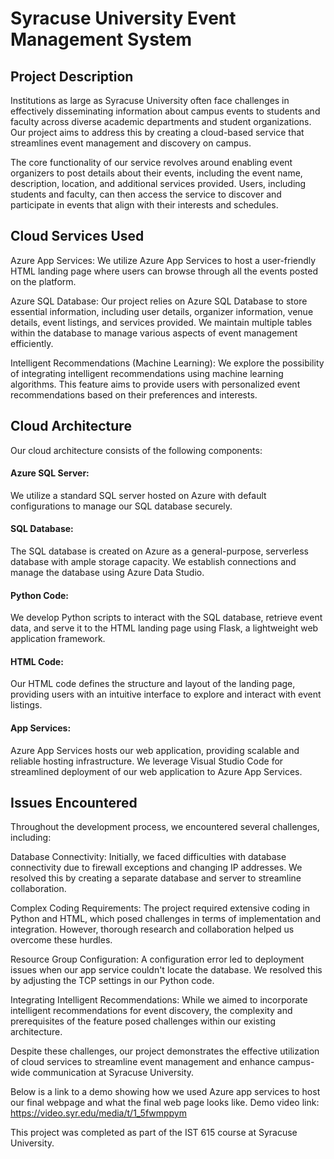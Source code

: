 # Syracuse University Event Management System
## Project Description
Institutions as large as Syracuse University often face challenges in effectively disseminating information about campus events to students and faculty across diverse academic departments and student organizations. Our project aims to address this by creating a cloud-based service that streamlines event management and discovery on campus.

The core functionality of our service revolves around enabling event organizers to post details about their events, including the event name, description, location, and additional services provided. Users, including students and faculty, can then access the service to discover and participate in events that align with their interests and schedules.

## Cloud Services Used
Azure App Services: We utilize Azure App Services to host a user-friendly HTML landing page where users can browse through all the events posted on the platform.

Azure SQL Database: Our project relies on Azure SQL Database to store essential information, including user details, organizer information, venue details, event listings, and services provided. We maintain multiple tables within the database to manage various aspects of event management efficiently.

Intelligent Recommendations (Machine Learning): We explore the possibility of integrating intelligent recommendations using machine learning algorithms. This feature aims to provide users with personalized event recommendations based on their preferences and interests.

## Cloud Architecture
Our cloud architecture consists of the following components:

#### Azure SQL Server: 
We utilize a standard SQL server hosted on Azure with default configurations to manage our SQL database securely.

#### SQL Database: 
The SQL database is created on Azure as a general-purpose, serverless database with ample storage capacity. We establish connections and manage the database using Azure Data Studio.

#### Python Code: 
We develop Python scripts to interact with the SQL database, retrieve event data, and serve it to the HTML landing page using Flask, a lightweight web application framework.

#### HTML Code: 
Our HTML code defines the structure and layout of the landing page, providing users with an intuitive interface to explore and interact with event listings.

#### App Services: 
Azure App Services hosts our web application, providing scalable and reliable hosting infrastructure. We leverage Visual Studio Code for streamlined deployment of our web application to Azure App Services.

## Issues Encountered
Throughout the development process, we encountered several challenges, including:

Database Connectivity: Initially, we faced difficulties with database connectivity due to firewall exceptions and changing IP addresses. We resolved this by creating a separate database and server to streamline collaboration.

Complex Coding Requirements: The project required extensive coding in Python and HTML, which posed challenges in terms of implementation and integration. However, thorough research and collaboration helped us overcome these hurdles.

Resource Group Configuration: A configuration error led to deployment issues when our app service couldn't locate the database. We resolved this by adjusting the TCP settings in our Python code.

Integrating Intelligent Recommendations: While we aimed to incorporate intelligent recommendations for event discovery, the complexity and prerequisites of the feature posed challenges within our existing architecture.

Despite these challenges, our project demonstrates the effective utilization of cloud services to streamline event management and enhance campus-wide communication at Syracuse University.


Below is a link to a demo showing how we used Azure app services to host our final webpage and what the final web page looks like.
Demo video link: https://video.syr.edu/media/t/1_5fwmppym

This project was completed as part of the IST 615 course at Syracuse University.
